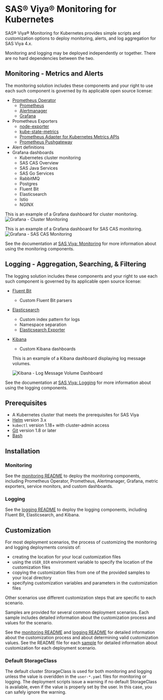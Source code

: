 # SAS® Viya® Monitoring for Kubernetes

SAS® Viya® Monitoring for Kubernetes provides simple scripts and customization
options to deploy monitoring, alerts, and log aggregation for SAS Viya 4.x.

Monitoring and logging may be deployed independently or together. There are
no hard dependencies between the two.

## Monitoring - Metrics and Alerts

The monitoring solution includes these components and your right to use each
such component is governed by its applicable open source license:

- [Prometheus Operator](https://github.com/coreos/prometheus-operator)
  - [Prometheus](https://prometheus.io/docs/introduction/overview/)
  - [Alertmanager](https://prometheus.io/docs/alerting/alertmanager/)
  - [Grafana](https://grafana.com/)
- Prometheus Exporters
  - [node-exporter](https://github.com/prometheus/node_exporter)
  - [kube-state-metrics](https://github.com/kubernetes/kube-state-metrics)
  - [Prometheus Adapter for Kubernetes Metrics APIs](https://github.com/DirectXMan12/k8s-prometheus-adapter)
  - [Prometheus Pushgateway](https://github.com/prometheus/pushgateway)
- Alert definitions
- Grafana dashboards
  - Kubernetes cluster monitoring
  - SAS CAS Overview
  - SAS Java Services
  - SAS Go Services
  - RabbitMQ
  - Postgres
  - Fluent Bit
  - Elasticsearch
  - Istio
  - NGINX

This is an example of a Grafana dashboard for cluster monitoring.
![Grafana - Cluster Monitoring](img/screenshot-grafana-cluster.png)

This is an example of a Grafana dashboard for SAS CAS monitoring.
![Grafana - SAS CAS Monitoring](img/screenshot-grafana-cas.png)

See the documentation at [SAS Viya: Monitoring](https://documentation.sas.com/?cdcId=sasadmincdc&cdcVersion=default&docsetId=calmonitoring&docsetTarget=titlepage.htm)
for more information about using the monitoring components.

## Logging - Aggregation, Searching, & Filtering

The logging solution includes these components and your right to use each such component is governed by its applicable open source license:

- [Fluent Bit](https://fluentbit.io/)
  - Custom Fluent Bit parsers
- [Elasticsearch](https://www.elastic.co/products/elasticsearch)
  - Custom index pattern for logs
  - Namespace separation
  - [Elasticsearch Exporter](https://github.com/helm/charts/tree/master/stable/elasticsearch-exporter)
- [Kibana](https://www.elastic.co/products/kibana)
  - Custom Kibana dashboards

  This is an example of a Kibana dashboard displaying log message volumes.

  ![Kibana - Log Message Volume Dashboard](img/screenshot-logs-dashboard.png)

See the documentation at [SAS Viya: Logging](https://documentation.sas.com/?cdcId=sasadmincdc&cdcVersion=default&docsetId=callogging&docsetTarget=titlepage.htm)
for more information about using the logging components.

## Prerequisites

- A Kubernetes cluster that meets the prerequisites for SAS Viya
- [Helm](https://helm.sh) version 3.x
- `kubectl` version 1.18+ with cluster-admin access
- [Git](https://git-scm.com/) version 1.8 or later
- [Bash](https://www.gnu.org/software/bash/)

## Installation

### Monitoring

See the [monitoring README](monitoring/README.md) to deploy the monitoring
components, including Prometheus Operator, Prometheus, Alertmanager, Grafana,
metric exporters, service monitors, and custom dashboards.

### Logging

See the [logging README](logging/README.md) to deploy the logging components,
including Fluent Bit, Elasticsearch, and Kibana.

## Customization

For most deployment scenarios, the process of customizing the monitoring and
logging deployments consists of:

- creating the location for your local customization files
- using the `USER_DIR` environment variable to specify the location of the
  customization files
- copying the customization files from one of the provided samples to your
  local directory
- specifying customization variables and parameters in the customization files

Other scenarios use different customization steps that are specific to each scenario.

Samples are provided for several common deployment scenarios. Each sample
includes detailed information about the customization process and values for
the scenario.

See the [monitoring README](monitoring/README.md) and [logging README](logging/README.md)
for detailed information about the customization process and about determining
valid customization values. See the README file for each [sample](samples/README.md)
for detailed information about customization for each deployment scenario.

### Default StorageClass

The default cluster StorageClass is used for both monitoring and logging
unless the value is overidden in the  `user-*.yaml` files for monitoring or
logging. The deployment scripts issue a warning if no default StorageClass is
available, even if the value is properly set by the user. In this case,
you can safely ignore the warning.
